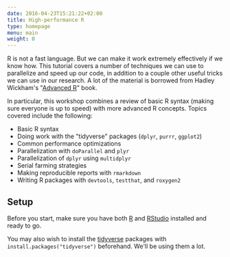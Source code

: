 ```yaml
---
date: 2016-04-23T15:21:22+02:00
title: High-performance R
type: homepage
menu: main
weight: 0
---
```


R is not a fast language. But we can make it work extremely effectively 
if we know how.
This tutorial covers a number of techniques we can use to parallelize and speed 
up our code, in addition to a couple other useful tricks we can use in our
research.
A lot of the material is borrowed from Hadley Wickham's 
"[Advanced R](http://adv-r.had.co.nz/)" book.

In particular, this workshop combines a review of basic R syntax 
(making sure everyone is up to speed) with more advanced R concepts. 
Topics covered include the following:

* Basic R syntax
* Doing work with the "tidyverse" packages (`dplyr`, `purrr`, `ggplot2`)
* Common performance optimizations
* Parallelization with `doParallel` and `plyr`
* Parallelization of `dplyr` using `multidplyr`
* Serial farming strategies
* Making reproducible reports with `rmarkdown`
* Writing R packages with `devtools`, `testthat`, and `roxygen2`

## Setup

Before you start, make sure you have both [R](https://www.r-project.org/) and 
[RStudio](https://www.rstudio.com/) installed and ready to go. 

You may also wish to install the [tidyverse](http://tidyverse.org/) packages
with `install.packages("tidyverse")` beforehand. We'll be using them a lot.

